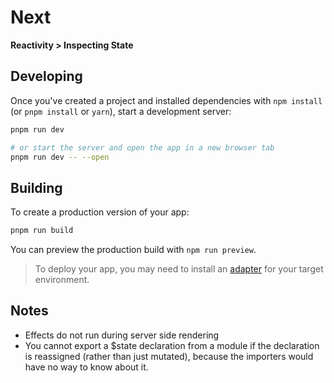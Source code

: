 # Next

**Reactivity > Inspecting State**

## Developing

Once you've created a project and installed dependencies with `npm install` (or `pnpm install` or `yarn`), start a development server:

```bash
pnpm run dev

# or start the server and open the app in a new browser tab
pnpm run dev -- --open
```

## Building

To create a production version of your app:

```bash
pnpm run build
```

You can preview the production build with `npm run preview`.

> To deploy your app, you may need to install an [adapter](https://svelte.dev/docs/kit/adapters) for your target environment.

## Notes

- Effects do not run during server side rendering
- You cannot export a $state declaration from a module if the declaration is reassigned (rather than just mutated), because the importers would have no way to know about it.
